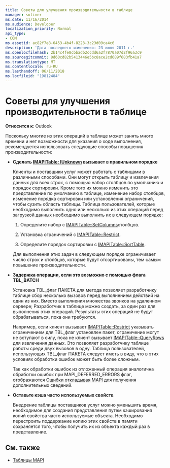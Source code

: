 ```yaml
---
title: Советы для улучшения производительности в таблице
manager: soliver
ms.date: 11/16/2014
ms.audience: Developer
localization_priority: Normal
api_type:
- COM
ms.assetid: ac82f7e8-6453-4b4f-8223-3c23d09ca4c6
description: 'Дата последнего изменения: 23 июля 2011 г.'
ms.openlocfilehash: 2b14c4fe8cbbadb2ccdd6a2f7870a07d2f96a3c9
ms.sourcegitcommit: 9d60cd82b5413446e5bc8ace2cd689f683fb41a7
ms.translationtype: MT
ms.contentlocale: ru-RU
ms.lasthandoff: 06/11/2018
ms.locfileid: "19812484"
---
```

# <a name="tips-for-better-table-performance"></a>Советы для улучшения производительности в таблице
  
**Относится к**: Outlook 
  
Поскольку многие из этих операций в таблице может занять много времени и нет возможности для указания о ходе выполнения, рекомендуется использовать следующие способы повышения производительности:
  
- **Сделать [IMAPITable: IUnknown](imapitableiunknown.md) вызывает в правильном порядке**
    
   Клиенты и поставщики услуг может работать с таблицами в различными способами. Они могут открыть таблицу и извлечения данных для всех строк, с помощью набор столбцов по умолчанию и порядок сортировки. Кроме того их можно изменить это представление по умолчанию в таблице, изменение набор столбцов, изменение порядка сортировки или установления ограничений, чтобы сузить область таблицы. Таблица пользователей, которые необходимо выполнить одно или несколько из этих операций перед загрузкой данных необходимо выполнить их в следующем порядке:
    
    1. Определите набор с [IMAPITable::SetColumns](imapitable-setcolumns.md)столбцов.
        
    2. Установка ограничений с [IMAPITable::Restrict](imapitable-restrict.md).
        
    3. Определите порядок сортировки с [IMAPITable::SortTable](imapitable-sorttable.md).
    
    Для выполнения этих задач в следующем порядке ограничивает число строк и столбцов, которые будут отсортированы, тем самым повышение производительности.
    
- **Задержка операции, если это возможно с помощью флага TBL_BATCH**
    
    Установка TBL\_флаг ПАКЕТА для метода позволяет разработчику таблице сбор несколько вызовов перед выполнением действий на один из них. Вместо выполнения множества звонков на удаленном сервере; Разработчик в таблице можно создать, за один раз для выполнения этих операций. Результаты этих операций не будут обрабатываться, пока они требуются. 
    
    Например, если клиент вызывает [IMAPITable::Restrict](imapitable-restrict.md) указывать ограничением для TBL\_флаг установлен пакет, ограничение могут не вступают в силу, пока не клиент вызывает [IMAPITable::QueryRows](imapitable-queryrows.md) для извлечения данных. Это позволяет разработчику таблице работы среди двух вызовов в одну. Таблица пользователей, использующих TBL\_флаг ПАКЕТА следует иметь в виду, что в этих условиях обработки ошибок может быть более сложным. 
    
    Так как обработки ошибок из отложенный операция аналогична обработки ошибок при MAPI\_DEFERRED_ERRORS флаг, отображаются [Ошибки откладывая MAPI](deferring-mapi-errors.md) для получения дополнительных сведений. 
    
- **Оставьте кэша часто используемых свойств**
    
    Внедрение таблицы поставщиков услуг можно уменьшить время, необходимое для создания представления путем кэширования копий свойства часто используемые объекта. Необходимо перестроить поддержание копию этих свойств в памяти сохраняется того, чтобы получить их из объекта каждый раз в представление.
    
## <a name="see-also"></a>См. также

- [Таблицы MAPI](mapi-tables.md)

